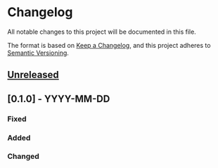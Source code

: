 # Changelog
All notable changes to this project will be documented in this file.

The format is based on [Keep a Changelog](https://keepachangelog.com/en/1.0.0/),
and this project adheres to [Semantic Versioning](https://semver.org).

## [Unreleased]

## [0.1.0] - YYYY-MM-DD
### Fixed
### Added
### Changed


[Unreleased]: https://github.com/KQMATH/moodle-mod_capquiz/compare/v0.1.0...HEAD

[0.1.1]: https://github.com/KQMATH/moodle-mod_capquiz/compare/v0.1.0...v0.1.1
